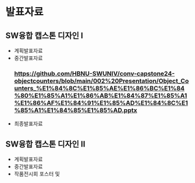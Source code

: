 # 발표자료
## SW융합 캡스톤 디자인 I
  - 계획발표자료
  - 중간발표자료
    ### https://github.com/HBNU-SWUNIV/conv-capstone24-objectcounters/blob/main/002%20Presentation/Object_Counters_%E1%84%8C%E1%85%AE%E1%86%BC%E1%84%80%E1%85%A1%E1%86%AB%E1%84%87%E1%85%A1%E1%86%AF%E1%84%91%E1%85%AD%E1%84%8C%E1%85%A1%E1%84%85%E1%85%AD.pptx
  - 최종발표자료
  
## SW융합 캡스톤 디자인 II
  - 계획발표자료
  - 중간발표자료
  - 작품전시회 포스터 및 
